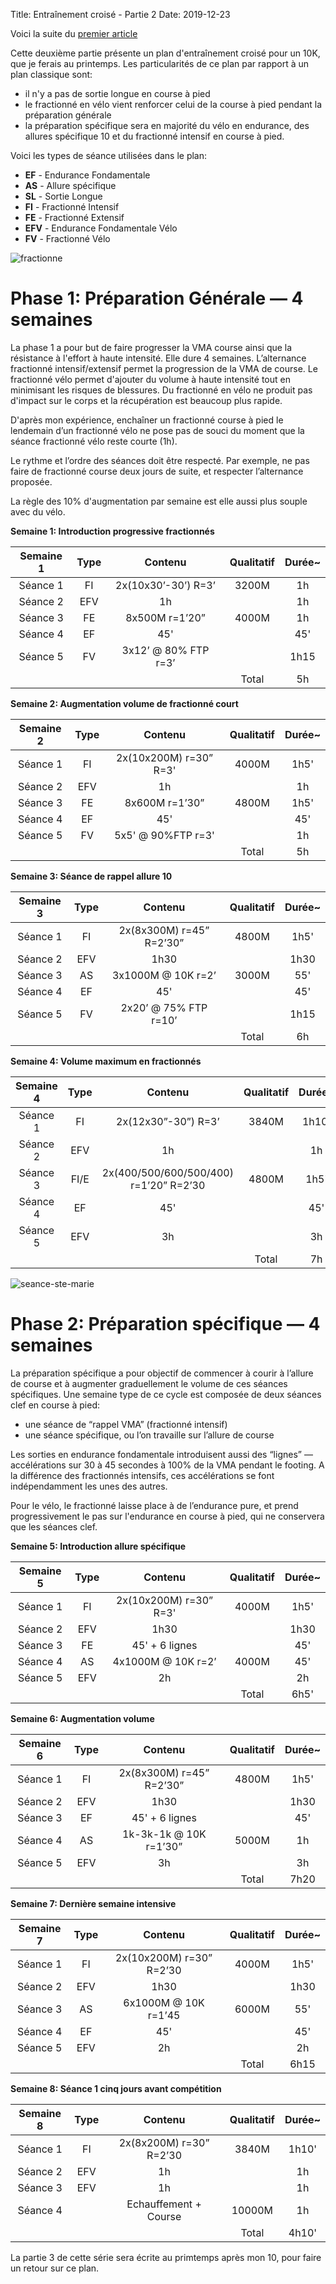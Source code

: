 Title: Entraînement croisé - Partie 2
Date: 2019-12-23

Voici la suite du [premier article](https://foule.es/2019/12/21/entrainement-croise-partie-1.html)

Cette deuxième partie présente un plan d'entraînement croisé
pour un 10K, que je ferais au printemps. 
Les particularités de ce plan par rapport à un plan classique sont:

- il n'y a pas de sortie longue en course à pied
- le fractionné en vélo vient renforcer celui de la course
  à pied pendant la préparation générale
- la préparation spécifique sera en majorité du vélo en endurance,
  des allures spécifique 10 et du fractionné intensif en course
  à pied.

Voici les types de séance utilisées dans le plan:

- **EF** - Endurance Fondamentale
- **AS** - Allure spécifique
- **SL** - Sortie Longue
- **FI** - Fractionné Intensif
- **FE** - Fractionné Extensif
- **EFV** - Endurance Fondamentale Vélo
- **FV** - Fractionné Vélo

![fractionne](/images/fractionne.png "Fractionné au Parc")

Phase 1: Préparation Générale — 4 semaines
==========================================

La phase 1 a pour but de faire progresser la VMA course ainsi que la résistance
à l'effort à haute intensité. Elle dure 4 semaines. L’alternance fractionné
intensif/extensif permet la progression de la VMA de course. Le fractionné vélo
permet d'ajouter du volume à haute intensité tout en minimisant les risques de
blessures. Du fractionné en vélo ne produit pas d'impact sur le corps et la
récupération est beaucoup plus rapide.

D'après mon expérience, enchaîner un fractionné course à pied le lendemain d’un
fractionné vélo ne pose pas de souci du moment que la séance fractionné vélo
reste courte (1h).

Le rythme et l’ordre des séances doit être respecté. Par exemple, ne
pas faire de fractionné course deux jours de suite, et respecter
l’alternance proposée.

La règle des 10% d'augmentation par semaine est elle aussi plus souple
avec du vélo.


**Semaine 1: Introduction progressive fractionnés**

| Semaine 1  | Type |   Contenu              | Qualitatif  | Durée~ |
|:----------:|:----:|:----------------------:|:-----------:|:------:|
|  Séance 1  | FI   |   2x(10x30’-30’) R=3’  | 3200M       |  1h    |
|  Séance 2  | EFV  |   1h                   |             |  1h    |
|  Séance 3  | FE   |   8x500M r=1’20”       | 4000M       |  1h    |
|  Séance 4  | EF   |   45'                  |             |  45'   |
|  Séance 5  | FV   |   3x12’ @ 80% FTP r=3’ |             |  1h15  |
|            |      |                        |     Total   |  5h    |

**Semaine 2: Augmentation volume de fractionné court**

| Semaine 2  | Type |   Contenu              | Qualitatif  | Durée~ |
|:----------:|:----:|:----------------------:|:-----------:|:------:|
|  Séance 1  | FI   | 2x(10x200M) r=30” R=3' | 4000M       |  1h5'  |
|  Séance 2  | EFV  | 1h                     |             |  1h    |
|  Séance 3  | FE   | 8x600M r=1’30”         | 4800M       |  1h5'  |
|  Séance 4  | EF   | 45'                    |             |  45'   |
|  Séance 5  | FV   | 5x5' @ 90%FTP r=3'     |             |  1h    |
|            |      |                        |     Total   |  5h    |


**Semaine 3: Séance de rappel allure 10**

| Semaine 3  | Type |   Contenu                | Qualitatif  | Durée~ |
|:----------:|:----:|:------------------------:|:-----------:|:------:|
|  Séance 1  | FI   | 2x(8x300M) r=45” R=2’30” | 4800M       |  1h5'  |
|  Séance 2  | EFV  | 1h30                     |             |  1h30  |
|  Séance 3  | AS   | 3x1000M @ 10K r=2’       | 3000M       |  55'   |
|  Séance 4  | EF   | 45'                      |             |  45'   |
|  Séance 5  | FV   | 2x20’ @ 75% FTP r=10’    |             |  1h15  |
|            |      |                          |     Total   |  6h    |


**Semaine 4: Volume maximum en fractionnés**

| Semaine 4  | Type |   Contenu                              | Qualitatif  | Durée~ |
|:----------:|:----:|:--------------------------------------:|:-----------:|:------:|
|  Séance 1  | FI   | 2x(12x30”-30”) R=3’                    | 3840M       |  1h10' |
|  Séance 2  | EFV  | 1h                                     |             |  1h    |
|  Séance 3  | FI/E | 2x(400/500/600/500/400) r=1’20” R=2’30 | 4800M       |  1h5'  |
|  Séance 4  | EF   | 45'                                    |             |  45'   |
|  Séance 5  | EFV  | 3h                                     |             |  3h    |
|            |      |                                        |     Total   |  7h    |


![seance-ste-marie](/images/seance-ste-marie.png "Séance au canal")


Phase 2: Préparation spécifique — 4 semaines
============================================

La préparation spécifique a pour objectif de commencer à courir à
l’allure de course et à augmenter graduellement le volume de ces
séances spécifiques. Une semaine type de ce cycle est composée de deux
séances clef en course à pied:

- une séance de “rappel VMA” (fractionné intensif) 
- une séance spécifique, ou l’on travaille sur l’allure de course

Les sorties en endurance fondamentale introduisent aussi des “lignes”
— accélérations sur 30  à 45 secondes à 100% de la VMA pendant le
footing. A la différence des fractionnés intensifs, ces accélérations
se font indépendamment les unes des autres.

Pour le vélo, le fractionné laisse place à de l’endurance pure, et
prend progressivement le pas sur l'endurance en course
à pied, qui ne conservera que les séances clef.


**Semaine 5: Introduction allure spécifique**

| Semaine 5  | Type |   Contenu              | Qualitatif  | Durée~ |
|:----------:|:----:|:----------------------:|:-----------:|:------:|
|  Séance 1  | FI   | 2x(10x200M) r=30” R=3' | 4000M       |  1h5'  |
|  Séance 2  | EFV  | 1h30                   |             |  1h30  |
|  Séance 3  | FE   | 45' + 6 lignes         |             |  45'   |
|  Séance 4  | AS   | 4x1000M @ 10K  r=2’    | 4000M       |  45'   |
|  Séance 5  | EFV  | 2h                     |             |  2h    |
|            |      |                        |     Total   |  6h5'  |


**Semaine 6: Augmentation volume**

| Semaine 6  | Type |   Contenu                 | Qualitatif  | Durée~ |
|:----------:|:----:|:-------------------------:|:-----------:|:------:|
|  Séance 1  | FI   | 2x(8x300M) r=45” R=2’30”  | 4800M       |  1h5'  |
|  Séance 2  | EFV  | 1h30                      |             |  1h30  |
|  Séance 3  | EF   | 45' + 6 lignes            |             |  45'   |
|  Séance 4  | AS   | 1k-3k-1k @ 10K r=1’30”    | 5000M       |  1h    |
|  Séance 5  | EFV  | 3h                        |             |  3h    |
|            |      |                           |     Total   |  7h20  |


**Semaine 7:  Dernière semaine intensive**

| Semaine 7  | Type |   Contenu                | Qualitatif  | Durée~ |
|:----------:|:----:|:------------------------:|:-----------:|:------:|
|  Séance 1  | FI   | 2x(10x200M) r=30” R=2’30 | 4000M       |  1h5'  |
|  Séance 2  | EFV  | 1h30                     |             |  1h30  |
|  Séance 3  | AS   | 6x1000M @ 10K r=1’45     | 6000M       |  55'   |
|  Séance 4  | EF   | 45'                      |             |  45'   |
|  Séance 5  | EFV  | 2h                       |             |  2h    |
|            |      |                          |     Total   |  6h15  |


**Semaine 8: Séance 1 cinq jours avant compétition**

| Semaine 8  | Type |   Contenu                 | Qualitatif  | Durée~ |
|:----------:|:----:|:-------------------------:|:-----------:|:------:|
|  Séance 1  | FI   | 2x(8x200M) r=30” R=2’30   | 3840M       |  1h10' |
|  Séance 2  | EFV  | 1h                        |             |  1h    |
|  Séance 3  | EFV  | 1h                        |             |  1h    |
|  Séance 4  |      | Echauffement + Course     | 10000M      |  1h    |
|            |      |                           |     Total   |  4h10' |

La partie 3 de cette série sera écrite au primtemps après mon 10,
pour faire un retour sur ce plan.
